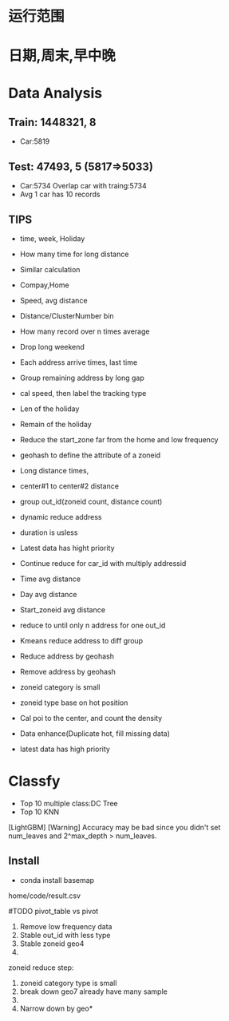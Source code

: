 # 运行范围

# 日期,周末,早中晚


# Data Analysis
## Train: 1448321, 8
* Car:5819

## Test: 47493, 5 (5817=>5033)
* Car:5734 Overlap car with traing:5734
* Avg 1 car has 10 records

## TIPS
* time, week, Holiday
* How many time for long distance
* Similar calculation
* Compay,Home
* Speed, avg distance 
* Distance/ClusterNumber bin
* How many record over n times average
* Drop long weekend
* Each address arrive times, last time
* Group remaining address by long gap
* cal speed, then label the tracking type
* Len of the holiday
* Remain of the holiday 
* Reduce the start_zone far from the home and low frequency
* geohash to define the attribute of a zoneid
* Long distance times, 
* center#1 to center#2 distance
* group out_id(zoneid count, distance count)
* dynamic reduce address
* duration is usless
* Latest data has hight priority

* Continue reduce for car_id with multiply addressid
* Time avg distance
* Day avg distance
* Start_zoneid avg distance
* reduce to until only n address for one out_id
* Kmeans reduce address to diff group

* Reduce address by geohash

* Remove address by geohash

* zoneid category is small

* zoneid type base on hot position
* Cal poi to the center, and count the density
* Data enhance(Duplicate hot, fill missing data)
* latest data has high priority

# Classfy
* Top 10 multiple class:DC Tree
* Top 10 KNN



[LightGBM] [Warning] Accuracy may be bad since you didn't set num_leaves and 2^max_depth > num_leaves.


## 

## Install
* conda install basemap

home/code/result.csv


#TODO
pivot_table vs pivot


1) Remove low frequency data
2) Stable out_id with less type
3) Stable zoneid geo4
4) 



zoneid reduce step:
1) zoneid category type is small
2) break down geo7 already have many sample
3) 
4) Narrow down by geo*

